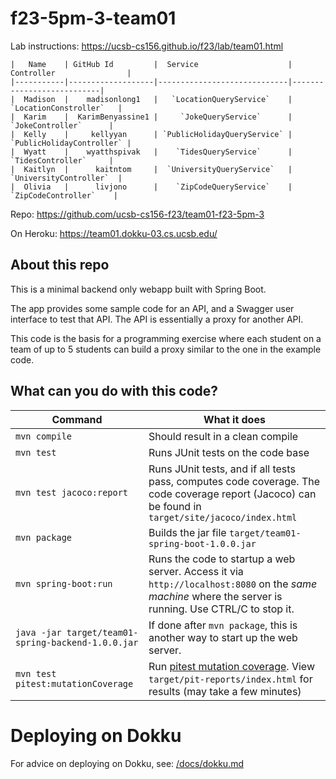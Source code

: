 # f23-5pm-3-team01

Lab instructions: <https://ucsb-cs156.github.io/f23/lab/team01.html>

```
|   Name    | GitHub Id         |  Service                    | Controller                |
|-----------|-------------------|-----------------------------|---------------------------|
|  Madison  |    madisonlong1   |   `LocationQueryService`    |   `LocationConstroller`   |
|  Karim    |  KarimBenyassine1 |     `JokeQueryService`      |     `JokeController`      |   
|  Kelly    |     kellyyan      | `PublicHolidayQueryService` | `PublicHolidayController` |   
|  Wyatt    |    wyatthspivak   |    `TidesQueryService`      |     `TidesController`     |   
|  Kaitlyn  |      kaitntom     |  `UniversityQueryService`   |   `UniversityController`  |
|  Olivia   |      livjono      |    `ZipCodeQueryService`    |    `ZipCodeController`    |
```

Repo: https://github.com/ucsb-cs156-f23/team01-f23-5pm-3

On Heroku: https://team01.dokku-03.cs.ucsb.edu/

## About this repo

This is a minimal backend only webapp built with Spring Boot.

The app provides some sample code for an API, and a Swagger user interface
to test that API.  The API is essentially a proxy for another API.

This code is the basis for a programming exercise where each student on a
team of up to 5 students can build a proxy similar to the one in the example code.

## What can you do with this code?

| Command | What it does   |
|----------|---------------------------------------|
| `mvn compile` | Should result in a clean compile |
| `mvn test` | Runs JUnit tests on the code base |
| `mvn test jacoco:report` | Runs JUnit tests, and if all tests pass, computes code coverage.  The code coverage report (Jacoco) can be found in `target/site/jacoco/index.html` |
| `mvn package` | Builds the jar file `target/team01-spring-boot-1.0.0.jar` |
| `mvn spring-boot:run` | Runs the code to startup a web server.  Access it via `http://localhost:8080` on the *same machine* where the server is running.  Use CTRL/C to stop it. |
| `java -jar target/team01-spring-backend-1.0.0.jar` | If done after `mvn package`, this is another way to start up the web server.|
| `mvn test pitest:mutationCoverage` | Run [pitest mutation coverage](https://pitest.org).  View `target/pit-reports/index.html` for results (may take a few minutes)|

# Deploying on Dokku

For advice on deploying on Dokku, see: [/docs/dokku.md](/docs/dokku.md)

